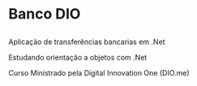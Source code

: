# Banco DIO
##
Aplicação de transferências bancarias em .Net

Estudando orientação a objetos com .Net

Curso Ministrado pela Digital Innovation One (DIO.me)


